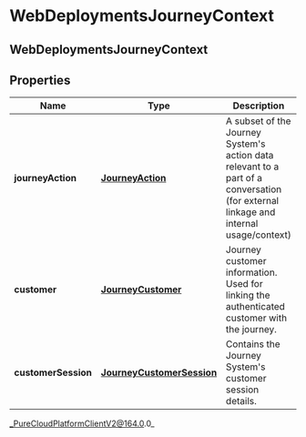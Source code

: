 # WebDeploymentsJourneyContext

## WebDeploymentsJourneyContext

## Properties

|Name | Type | Description | Notes|
|------------ | ------------- | ------------- | -------------|
| **journeyAction** | [**JourneyAction**](JourneyAction) | A subset of the Journey System&#39;s action data relevant to a part of a conversation (for external linkage and internal usage/context) | [optional] |
| **customer** | [**JourneyCustomer**](JourneyCustomer) | Journey customer information. Used for linking the authenticated customer with the journey.  | [optional] |
| **customerSession** | [**JourneyCustomerSession**](JourneyCustomerSession) | Contains the Journey System&#39;s customer session details. | [optional] |



_PureCloudPlatformClientV2@164.0.0_
